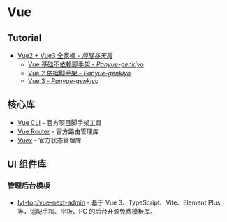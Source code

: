 # Vue

## Tutorial

- [Vue2 + Vue3 全家桶 - *尚硅谷天禹*](https://www.bilibili.com/video/BV1Zy4y1K7SH/)
  - [Vue 基础不依赖脚手架 - *Panyue-genkiyo*](https://github.com/Panyue-genkiyo/vue-learning)
  - [Vue 2 依据脚手架 - *Panyue-genkiyo*](https://github.com/Panyue-genkiyo/vue-advance)
  - [Vue 3 - *Panyue-genkiyo*](https://github.com/Panyue-genkiyo/vue3-learning)

## 核心库

- [Vue CLI](https://cli.vuejs.org/) - 官方项目脚手架工具
- [Vue Router](https://router.vuejs.org/) - 官方路由管理库
- [Vuex](https://vuex.vuejs.org/) - 官方状态管理库

## UI 组件库

### 管理后台模板

- [lyt-top/vue-next-admin](https://gitee.com/lyt-top/vue-next-admin) - 基于 Vue 3、TypeScript、Vite、Element Plus 等，适配手机、平板、PC 的后台开源免费模板库。

